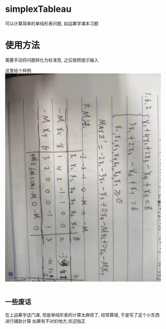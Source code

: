 # simplexTableau
可以计算简单的单纯形表问题, 如运筹学课本习题
# 使用方法
需要手动将问题转化为标准型, 之后按照提示输入

这里给个样例
![样例1](https://github.com/guner7451000/simplexTableau/blob/main/%E6%A0%B7%E4%BE%8B1.jpg)
![]()
## 一些废话

在上运筹学这门课, 但是单纯形表的计算太麻烦了, 经常算错, 于是写了这个小东西进行辅助计算
如果有不对的地方,欢迎指正
